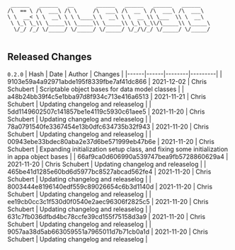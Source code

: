 ```
 ______   ______   __       ______   ______   ______   ______    
/\  == \ /\  ___\ /\ \     /\  ___\ /\  __ \ /\  ___\ /\  ___\   
\ \  __< \ \  __\ \ \ \____\ \  __\ \ \  __ \\ \___  \\ \  __\   
 \ \_\ \_\\ \_____\\ \_____\\ \_____\\ \_\ \_\\/\_____\\ \_____\ 
  \/_/ /_/ \/_____/ \/_____/ \/_____/ \/_/\/_/ \/_____/ \/_____/ 
                                                                 
```


## Released Changes

`0.2.0`
| Hash | Date | Author | Changes |
|------|------|--------|---------|
| 9103e59a4a92971abde195f8339fbe7af41dc866 | 2021-12-02 | Chris Schubert | Scriptable object bases for data model classes |
| a48b24bb39f4c5e1bba97d8f934c713e416a6513 | 2021-11-21 | Chris Schubert | Updating changelog and releaselog |
| 5dd1149602507c141857be1e4119c5930c61aee5 | 2021-11-20 | Chris Schubert | Updating changelog and releaselog |
| 78a0791540fe3367454e13b0dfc634735b32f943 | 2021-11-20 | Chris Schubert | Updating changelog and releaselog |
| 00943ebe33bdec80aba2e37d6be571999eb47b6e | 2021-11-20 | Chris Schubert | Expanding initialization setup class, and fixing some initialization in appa object bases |
| 66af9ca0d606990a539747bea9fb5728860629a4 | 2021-11-20 | Chris Schubert | Updating changelog and releaselog |
| 465be41d1285e60bd6d5977bc8527abcad562fe4 | 2021-11-20 | Chris Schubert | Updating changelog and releaselog |
| 8003444e8196140edf559c89026654c6b3d1140d | 2021-11-20 | Chris Schubert | Updating changelog and releaselog |
| ee19cb0cc3c1f530d0f0540e2aec96306f2825c5 | 2021-11-20 | Chris Schubert | Updating changelog and releaselog |
| 631c7fb036dfbd4bc78ccfe39cd155f75158d3a9 | 2021-11-20 | Chris Schubert | Updating changelog and releaselog |
| 9057aa38d5ab663059551a7965011d7b71cb0a1d | 2021-11-20 | Chris Schubert | Updating changelog and releaselog |

